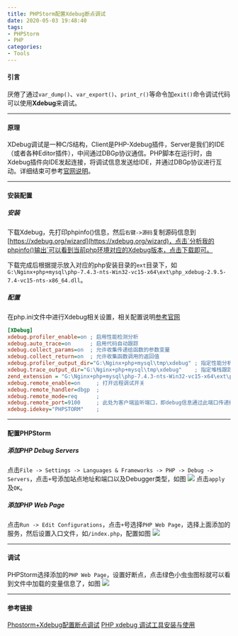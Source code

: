 ```yaml
---
title: PHPStorm配置Xdebug断点调试
date: 2020-05-03 19:48:40
tags:
- PHPStorm
- PHP
categories:
- Tools
---
```


#### 引言 ####

厌倦了通过`var_dump()`、`var_export()`、`print_r()`等命令加`exit()`命令调试代码可以使用**Xdebug**来调试。
<!-- more -->

---

#### 原理 ####

XDebug调试是一种C/S结构，Client是PHP-Xdebug插件，Server是我们的IDE（或者各种Editor插件），中间通过DBGp协议通信。PHP脚本在运行时，由Xdebug插件向IDE发起连接，将调试信息发送给IDE，并通过DBGp协议进行互动。详细结束可参考[官网说明](https://xdebug.org/docs/remote)。

---

#### 安装配置 ####

##### 安装 #####
下载Xdebug，先打印phpinfo()信息，然后`右键->源码`复制源码信息到[https://xdebug.org/wizard](https://xdebug.org/wizard)，点击`分析我的phpinfo()输出`可以看到当前php环境对应的Xdebug版本，点击下载即可。

下载完成后根据提示放入对应的php安装目录的`ext`目录下，如`G:\Nginx+php+mysql\php-7.4.3-nts-Win32-vc15-x64\ext\php_xdebug-2.9.5-7.4-vc15-nts-x86_64.dll`。

##### 配置 #####
在php.ini文件中进行Xdebug相关设置，相关配置说明[参考官网](https://xdebug.org/docs/all_settings)
```ini
[XDebug]
xdebug.profiler_enable=on ; 启用性能检测分析
xdebug.auto_trace=on      ; 启用代码自动跟踪
xdebug.collect_params=on  ; 允许收集传递给函数的参数变量
xdebug.collect_return=on  ; 允许收集函数调用的返回值
xdebug.profiler_output_dir="G:\Nginx+php+mysql\tmp\xdebug" ; 指定性能分析文件的存放目录
xdebug.trace_output_dir="G:\Nginx+php+mysql\tmp\xdebug"    ; 指定堆栈跟踪文件的存放目录
zend_extension = "G:\Nginx+php+mysql\php-7.4.3-nts-Win32-vc15-x64\ext\php_xdebug-2.9.5-7.4-vc15-nts-x86_64.dll" # 扩展文件绝对路径
xdebug.remote_enable=on     ; 打开远程调试开关
xdebug.remote_handler=dbgp  ; 
xdebug.remote_mode=req      ; 
xdebug.remote_port=9100     ; 此处为客户端监听端口，即debug信息通过此端口传递给客户端，如PHPStorm，所以不要与服务器监听的端口冲突，比如Apache或Nginx
xdebug.idekey="PHPSTORM"    ;  
```
---

#### 配置PHPStorm ####

##### 添加PHP Debug Servers #####
点击`File -> Settings -> Languages & Frameworks -> PHP -> Debug -> Servers`，点击`+`号添加站点地址和端口以及Debugger类型，如图
![](20200503223425.png)
点击`apply`及`OK`。

##### 添加PHP Web Page #####
点击`Run -> Edit Configurations`，点击`+`号选择`PHP Web Page`，选择上面添加的服务，然后设置入口文件，如`/index.php`，配置如图
![](20200503224221.png)

---

#### 调试 ####
PHPStorm选择添加的`PHP Web Page`，设置好断点，点击绿色小虫虫图标就可以看到文件中加载的变量信息了，如图
![](20200503224637.png)

---

#### 参考链接 ####
[Phpstorm+Xdebug配置断点调试](https://segmentfault.com/a/1190000019811298)
[PHP xdebug 调试工具安装与使用](https://segmentfault.com/a/1190000011332021)
